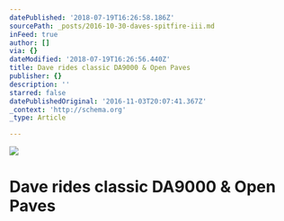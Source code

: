 ```yaml
---
datePublished: '2018-07-19T16:26:58.186Z'
sourcePath: _posts/2016-10-30-daves-spitfire-iii.md
inFeed: true
author: []
via: {}
dateModified: '2018-07-19T16:26:56.440Z'
title: Dave rides classic DA9000 & Open Paves
publisher: {}
description: ''
starred: false
datePublishedOriginal: '2016-11-03T20:07:41.367Z'
_context: 'http://schema.org'
_type: Article

---
```

![](https://the-grid-user-content.s3-us-west-2.amazonaws.com/3b62e4d7-eb9a-4e51-9d41-aa59543ae236.jpg)

# Dave rides classic DA9000 & Open Paves